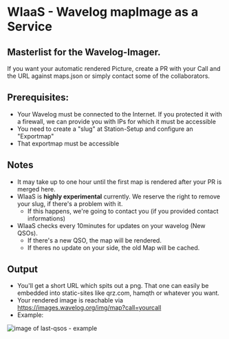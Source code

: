# WIaaS - Wavelog mapImage as a Service

## Masterlist for the Wavelog-Imager.

If you want your automatic rendered Picture, create a PR with your Call and the URL against maps.json or simply contact some of the collaborators.

## Prerequisites:
* Your Wavelog must be connected to the Internet. If you protected it with a firewall, we can provide you with IPs for which it must be accessible
* You need to create a "slug" at Station-Setup and configure an "Exportmap"
* That exportmap must be accessible

## Notes
* It may take up to one hour until the first map is rendered after your PR is merged here.
* WIaaS is **highly experimental** currently. We reserve the right to remove your slug, if there's a problem with it.
  * If this happens, we're going to contact you (if you provided contact informations)
* WIaaS checks every 10minutes for updates on your wavelog (New QSOs).
  * If there's a new QSO, the map will be rendered.
  * If theres no update on your side, the old Map will be cached.

## Output
* You'll get a short URL which spits out a png. That one can easily be embedded into static-sites like qrz.com, hamqth or whatever you want.
* Your rendered image is reachable via https://images.wavelog.org/img/map?call=yourcall
* Example:

![image of last-qsos - example](https://images.wavelog.org/img/map?call=dj7nt)
